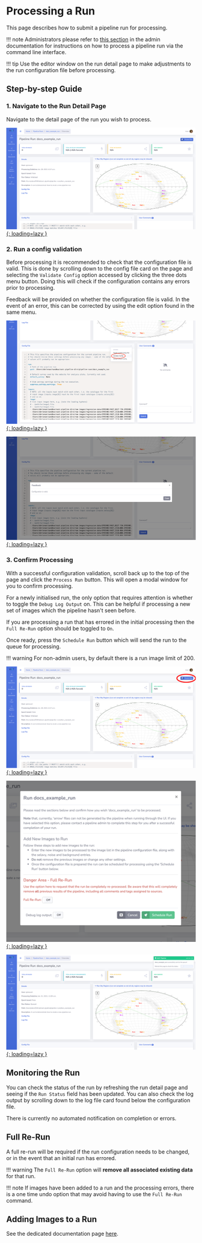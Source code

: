 # Processing a Run

This page describes how to submit a pipeline run for processing.

!!! note
    Administrators please refer to [this section](../../adminusage/cli/#runpipeline) in the admin documentation for instructions on how to process a pipeline run via the command line interface.

!!! tip
    Use the editor window on the run detail page to make adjustments to the run configuration file before processing.

## Step-by-step Guide

### 1. Navigate to the Run Detail Page

Navigate to the detail page of the run you wish to process.

[![VAST Pipeline Runs Detail](../img/run-detail.png){: loading=lazy }](../img/run-detail.png)

### 2. Run a config validation

Before processing it is recommended to check that the configuration file is valid. This is done by scrolling down to the config file card on the page and selecting the `Validate Config` option accessed by clicking the three dots menu button. Doing this will check if the configuration contains any errors prior to processing.

Feedback will be provided on whether the configuration file is valid. In the event of an error, this can be corrected by using the edit option found in the same menu.

[![VAST Pipeline Runs Validate Config](../img/rundetail-validate-config.png){: loading=lazy }](../img/rundetail-validate-config.png)

[![VAST Pipeline Runs Validate Config Feedback](../img/rundetail-validate-config-feedback.png){: loading=lazy }](../img/rundetail-validate-config-feedback.png)

### 3. Confirm Processing

With a successful configuration validation, scroll back up to the top of the page and click the `Process Run` button. This will open a modal window for you to confirm processing.

For a newly initialised run, the only option that requires attention is whether to toggle the `Debug Log Output` on. This can be helpful if processing a new set of images which the pipeline hasn't seen before.

If you are processing a run that has errored in the initial processing then the `Full Re-Run` option should be toggled to `On`.

Once ready, press the `Schedule Run` button which will send the run to the queue for processing.

!!! warning
    For non-admin users, by default there is a run image limit of 200.

[![VAST Pipeline Runs Process Button](../img/process-run-button.png){: loading=lazy }](../img/process-run-button.png)

[![VAST Pipeline Runs Process Modal](../img/process-run-modal.png){: loading=lazy }](../img/process-run-modal.png)

[![VAST Pipeline Runs Process Success](../img/process-run-success.png){: loading=lazy }](../img/process-run-success.png)

## Monitoring the Run

You can check the status of the run by refreshing the run detail page and seeing if the `Run Status` field has been updated. You can also check the log output by scrolling down to the log file card found below the configuration file.

There is currently no automated notification on completion or errors.

## Full Re-Run

A full re-run will be required if the run configuration needs to be changed, or in the event that an initial run has errored.

!!! warning
    The `Full Re-Run` option will **remove all associated existing data** for that run.

!!! note
    If images have been added to a run and the processing errors, there is a one time undo option that may avoid having to use the `Full Re-Run` command.

## Adding Images to a Run

See the dedicated documentation page [here](addtorun.md).
